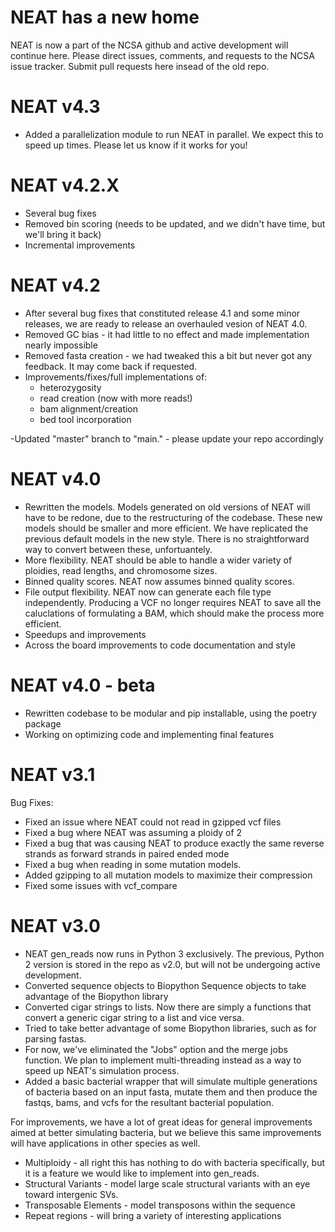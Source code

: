 # NEAT has a new home
NEAT is now a part of the NCSA github and active development will continue here. Please direct issues, comments, and requests to the NCSA issue tracker. Submit pull requests here insead of the old repo.

# NEAT v4.3
- Added a parallelization module to run NEAT in parallel. We expect this to speed up times. Please let us know if it works for you!

# NEAT v4.2.X
- Several bug fixes
- Removed bin scoring (needs to be updated, and we didn't have time, but we'll bring it back)
- Incremental improvements

# NEAT v4.2
- After several bug fixes that constituted release 4.1 and some minor releases, we are ready to release an overhauled vesion of NEAT 4.0.
- Removed GC bias - it had little to no effect and made implementation nearly impossible
- Removed fasta creation - we had tweaked this a bit but never got any feedback. It may come back if requested.
- Improvements/fixes/full implementations of:
  - heterozygosity
  - read creation (now with more reads!)
  - bam alignment/creation
  - bed tool incorporation

-Updated "master" branch to "main." - please update your repo accordingly
# NEAT v4.0
- Rewritten the models. Models generated on old versions of NEAT will have to be redone, due to the restructuring of the codebase. These new models should be smaller and more efficient. We have replicated the previous default models in the new style. There is no straightforward way to convert between these, unfortuantely.
- More flexibility. NEAT should be able to handle a wider variety of ploidies, read lengths, and chromosome sizes.
- Binned quality scores. NEAT now assumes binned quality scores.
- File output flexibility. NEAT now can generate each file type independently. Producing a VCF no longer requires NEAT to save all the caluclations of formulating a BAM, which should make the process more efficient.
- Speedups and improvements
- Across the board improvements to code documentation and style

# NEAT v4.0 - beta
- Rewritten codebase to be modular and pip installable, using the poetry package
- Working on optimizing code and implementing final features

# NEAT v3.1

Bug Fixes:
- Fixed an issue where NEAT could not read in gzipped vcf files
- Fixed a bug where NEAT was assuming a ploidy of 2
- Fixed a bug that was causing NEAT to produce exactly the same reverse strands as forward strands in paired ended mode
- Fixed a bug when reading in some mutation models.
- Added gzipping to all mutation models to maximize their compression
- Fixed some issues with vcf_compare

# NEAT v3.0
- NEAT gen_reads now runs in Python 3 exclusively. The previous, Python 2 version is stored in the repo as v2.0, but will not be undergoing active development.
- Converted sequence objects to Biopython Sequence objects to take advantage of the Biopython library
- Converted cigar strings to lists. Now there are simply a functions that convert a generic cigar string to a list and vice versa.
- Tried to take better advantage of some Biopython libraries, such as for parsing fastas.
- For now, we've eliminated the "Jobs" option and the merge jobs function. We plan to implement multi-threading instead as a way to speed up NEAT's simulation process.
- Added a basic bacterial wrapper that will simulate multiple generations of bacteria based on an input fasta, mutate them and then produce the fastqs, bams, and vcfs for the resultant bacterial population.

For improvements, we have a lot of great ideas for general improvements aimed at better simulating bacteria, but we believe this same improvements will have applications in other species as well. 
- Multiploidy - all right this has nothing to do with bacteria specifically, but it is a feature we would like to implement into gen_reads.
- Structural Variants - model large scale structural variants with an eye toward intergenic SVs.
- Transposable Elements - model transposons within the sequence
- Repeat regions - will bring a variety of interesting applications

